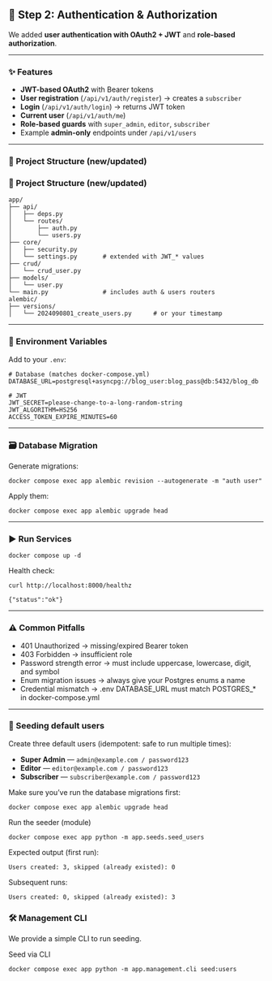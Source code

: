 ## 🚀 Step 2: Authentication & Authorization

We added **user authentication with OAuth2 + JWT** and **role-based authorization**.

---

### ✨ Features

* **JWT-based OAuth2** with Bearer tokens
* **User registration** (`/api/v1/auth/register`) → creates a `subscriber`
* **Login** (`/api/v1/auth/login`) → returns JWT token
* **Current user** (`/api/v1/auth/me`)
* **Role-based guards** with `super_admin`, `editor`, `subscriber`
* Example **admin-only** endpoints under `/api/v1/users`

---

### 📂 Project Structure (new/updated)

### 📂 Project Structure (new/updated)

```
app/
├── api/
│   ├── deps.py
│   └── routes/
│       ├── auth.py
│       └── users.py
├── core/
│   ├── security.py
│   └── settings.py       # extended with JWT_* values
├── crud/
│   └── crud_user.py
├── models/
│   └── user.py
└── main.py               # includes auth & users routers
alembic/
├── versions/
│   └── 2024090801_create_users.py      # or your timestamp
```

---

### 🔧 Environment Variables

Add to your `.env`:

```
# Database (matches docker-compose.yml)
DATABASE_URL=postgresql+asyncpg://blog_user:blog_pass@db:5432/blog_db

# JWT
JWT_SECRET=please-change-to-a-long-random-string
JWT_ALGORITHM=HS256
ACCESS_TOKEN_EXPIRE_MINUTES=60
```

---

### 🗃️ Database Migration

Generate migrations:

```
docker compose exec app alembic revision --autogenerate -m "auth user"
```

Apply them:

```
docker compose exec app alembic upgrade head
```

---

### ▶️ Run Services
```
docker compose up -d
```


Health check:

```
curl http://localhost:8000/healthz
```

`{"status":"ok"}`

---

### ⚠️ Common Pitfalls

* 401 Unauthorized → missing/expired Bearer token
* 403 Forbidden → insufficient role
* Password strength error → must include uppercase, lowercase, digit, and symbol
* Enum migration issues → always give your Postgres enums a name
* Credential mismatch → .env DATABASE_URL must match POSTGRES_* in docker-compose.yml

---

### 🌱 Seeding default users

Create three default users (idempotent: safe to run multiple times):

* **Super Admin** — `admin@example.com / password123`
* **Editor** — `editor@example.com / password123`
* **Subscriber** — `subscriber@example.com / password123`

Make sure you’ve run the database migrations first:

```
docker compose exec app alembic upgrade head
```

Run the seeder (module)
```
docker compose exec app python -m app.seeds.seed_users
```

Expected output (first run):

`Users created: 3, skipped (already existed): 0`

Subsequent runs:

`Users created: 0, skipped (already existed): 3`

### 🛠️ Management CLI

We provide a simple CLI to run seeding.

Seed via CLI
```
docker compose exec app python -m app.management.cli seed:users
```
